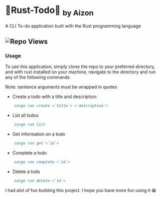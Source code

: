 # 💫Rust-Todo💫 <sub>by Aizon</sub>
A CLI To-do application built with the Rust programming language
## ![Repo Views](https://vbr.wocr.tk/badge?page_id=DreadedHippy.rust-todo&text=views&color=4EC820&logo=Github)
### Usage
To use this application, simply clone the repo to your preferred directory, and with rust installed on your machine, navigate to the directory and run any of the following commands

Note: sentence arguments must be wrapped in quotes
- Create a todo with a title and description:
```md
	cargo run create <`title`> <`description`>
```

- List all todos
```md
	cargo run list
```

- Get information on a todo
```md
	cargo run get <`id`>
```

- Complete a todo
```md
	cargo run complete <`id`>
```

- Delete a todo
```md
	cargo run delete <`id`>
```

I had alot of fun building this project. I hope you have more fun using it 😁
